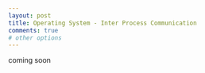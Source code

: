 ```yaml
---
layout: post
title: Operating System - Inter Process Communication
comments: true
# other options
---
```


coming soon